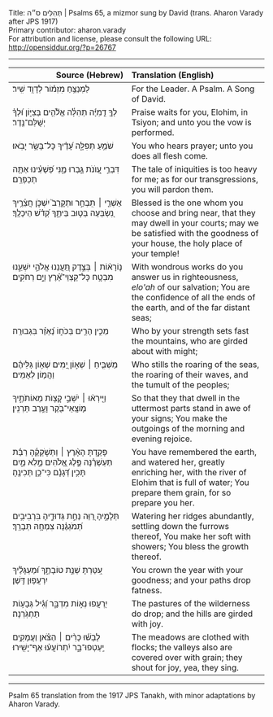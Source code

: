 <html>
<head></head>
<body>
Title: תְּהִלִּים ס״ה | Psalms 65, a mizmor sung by David (trans. Aharon Varady after JPS 1917)<br />
Primary contributor: aharon.varady<br />
For attribution and license, please consult the following URL: <a href="http://opensiddur.org/?p=26767">http://opensiddur.org/?p=26767</a>
<p />
<hr />

<table style="margin-left: auto;margin-right: auto;" class="draggable">
<thead><tr><th id="x" style="text-align: right;">Source (Hebrew)</th><th style="text-align: left;">Translation (English)</th></tr></thead>
<tbody>
<tr><td style="vertical-align:top;" width="46%">
<div class="liturgy"><span lang="he">
לַמְנַצֵּ֥חַ מִזְמ֗וֹר לְדָוִ֥ד שִֽׁיר׃ 
</span></div></td>

<td><div class="english">
For the Leader. A Psalm. A Song of David. 
</div></td></tr>


<tr><td style="vertical-align:top;" width="46%">
<div class="liturgy"><span lang="he">
לְךָ֤ דֻֽמִיָּ֬ה תְהִלָּ֓ה אֱלֹ֘הִ֥ים בְּצִיּ֑וֹן 
וּ֝לְךָ֗ יְשֻׁלַּם־נֶֽדֶר׃ 
</span></div></td>
 
<td style="vertical-align:top;" width="53%">
<div class="english">
Praise waits for you, Elohim, in Tsiyon; 
and unto you the vow is performed. 
</div></td></tr>


<tr><td style="vertical-align:top;" width="46%">
<div class="liturgy"><span lang="he">
שֹׁמֵ֥עַ תְּפִלָּ֑ה עָ֝דֶ֗יךָ כָּל־בָּשָׂ֥ר יָבֹֽאוּ׃ 
</span></div></td>
 
<td style="vertical-align:top;" width="53%">
<div class="english">
You who hears prayer; unto you does all flesh come. 
</div></td></tr>


<tr><td style="vertical-align:top;" width="46%">
<div class="liturgy"><span lang="he">
דִּבְרֵ֣י עֲ֭וֺנֹת גָּ֣בְרוּ מֶ֑נִּי 
פְּ֝שָׁעֵ֗ינוּ אַתָּ֥ה תְכַפְּרֵֽם׃ 
</span></div></td>
 
<td style="vertical-align:top;" width="53%">
<div class="english">
The tale of iniquities is too heavy for me; 
as for our transgressions, you will pardon them. 
</div></td></tr>


<tr><td style="vertical-align:top;" width="46%">
<div class="liturgy"><span lang="he">
אַשְׁרֵ֤י ׀ תִּֽבְחַ֣ר וּתְקָרֵב֮ יִשְׁכֹּ֪ן חֲצֵ֫רֶ֥יךָ 
נִ֭שְׂבְּעָה בְּט֣וּב בֵּיתֶ֑ךָ קְ֝דֹ֗שׁ הֵיכָלֶֽךָ׃ 
</span></div></td>
 
<td style="vertical-align:top;" width="53%">
<div class="english">
Blessed is the one whom you choose and bring near, that they may dwell in your courts; 
may we be satisfied with the goodness of your house, the holy place of your temple! 
</div></td></tr>


<tr><td style="vertical-align:top;" width="46%">
<div class="liturgy"><span lang="he">
נ֤וֹרָא֨וֹת ׀ בְּצֶ֣דֶק תַּ֭עֲנֵנוּ אֱלֹהֵ֣י יִשְׁעֵ֑נוּ 
מִבְטָ֥ח כָּל־קַצְוֵי־אֶ֝֗רֶץ וְיָ֣ם רְחֹקִֽים׃ 
</span></div></td>
 
<td style="vertical-align:top;" width="53%">
<div class="english">
With wondrous works do you answer us in righteousness, <em>elo'ah</em> of our salvation; 
You are the confidence of all the ends of the earth, and of the far distant seas; 
</div></td></tr>


<tr><td style="vertical-align:top;" width="46%">
<div class="liturgy"><span lang="he">
מֵכִ֣ין הָרִ֣ים בְּכֹח֑וֹ נֶ֝אְזָ֗ר בִּגְבוּרָֽה׃ 
</span></div></td>
 
<td style="vertical-align:top;" width="53%">
<div class="english">
Who by your strength sets fast the mountains, who are girded about with might; 
</div></td></tr>


<tr><td style="vertical-align:top;" width="46%">
<div class="liturgy"><span lang="he">
מַשְׁבִּ֤יחַ ׀ שְׁא֣וֹן יַ֭מִּים שְׁא֥וֹן גַּלֵּיהֶ֗ם וַהֲמ֥וֹן לְאֻמִּֽים׃ 
</span></div></td>
 
<td style="vertical-align:top;" width="53%">
<div class="english">
Who stills the roaring of the seas, the roaring of their waves, and the tumult of the peoples; 
</div></td></tr>


<tr><td style="vertical-align:top;" width="46%">
<div class="liturgy"><span lang="he">
וַיִּ֤ירְא֨וּ ׀ יֹשְׁבֵ֣י קְ֭צָוֺת מֵאוֹתֹתֶ֑יךָ 
מ֤וֹצָֽאֵי־בֹ֖קֶר וָעֶ֣רֶב תַּרְנִֽין׃ 
</span></div></td>
 
<td style="vertical-align:top;" width="53%">
<div class="english">
So that they that dwell in the uttermost parts stand in awe of your signs; 
You make the outgoings of the morning and evening rejoice. 
</div></td></tr>


<tr><td style="vertical-align:top;" width="46%">
<div class="liturgy"><span lang="he">
פָּקַ֥דְתָּ הָאָ֨רֶץ ׀ וַתְּשֹׁ֪קְקֶ֡הָ רַבַּ֬ת תַּעְשְׁרֶ֗נָּה 
פֶּ֣לֶג אֱ֭לֹהִים מָ֣לֵא מָ֑יִם 
תָּכִ֥ין דְּ֝גָנָ֗ם כִּי־כֵ֥ן תְּכִינֶֽהָ׃ 
</span></div></td>
 
<td style="vertical-align:top;" width="53%">
<div class="english">
You have remembered the earth, and watered her, 
greatly enriching her, with the river of Elohim that is full of water; 
You prepare them grain, for so prepare you her. 
</div></td></tr>


<tr><td style="vertical-align:top;" width="46%">
<div class="liturgy"><span lang="he">
תְּלָמֶ֣יהָ רַ֭וֵּה נַחֵ֣ת 
גְּדוּדֶ֑יהָ בִּרְבִיבִ֥ים 
תְּ֝מֹגְגֶ֗נָּה צִמְחָ֥הּ תְּבָרֵֽךְ׃ 
</span></div></td>
 
<td style="vertical-align:top;" width="53%">
<div class="english">
Watering her ridges abundantly, settling down the furrows thereof, 
You make her soft with showers; 
You bless the growth thereof. 
</div></td></tr>


<tr><td style="vertical-align:top;" width="46%">
<div class="liturgy"><span lang="he">
עִ֭טַּרְתָּ שְׁנַ֣ת טוֹבָתֶ֑ךָ 
וּ֝מַעְגָּלֶ֗יךָ יִרְעֲפ֥וּן דָּֽשֶׁן׃ 
</span></div></td>
 
<td style="vertical-align:top;" width="53%">
<div class="english">
You crown the year with your goodness; 
and your paths drop fatness. 
</div></td></tr>


<tr><td style="vertical-align:top;" width="46%">
<div class="liturgy"><span lang="he">
יִ֭רְעֲפוּ נְא֣וֹת מִדְבָּ֑ר 
וְ֝גִ֗יל גְּבָע֥וֹת תַּחְגֹּֽרְנָה׃ 
</span></div></td>
 
<td style="vertical-align:top;" width="53%">
<div class="english">
The pastures of the wilderness do drop; 
and the hills are girded with joy. 
</div></td></tr>


<tr><td style="vertical-align:top;" width="46%">
<div class="liturgy"><span lang="he">
לָבְשׁ֬וּ כָרִ֨ים ׀ 
הַצֹּ֗אן וַעֲמָקִ֥ים יַֽעַטְפוּ־בָ֑ר 
יִ֝תְרוֹעֲע֗וּ אַף־יָשִֽׁירוּ׃ 
</span></div></td>
 
<td style="vertical-align:top;" width="53%">
<div class="english">
The meadows are clothed with flocks; 
the valleys also are covered over with grain; 
they shout for joy, yea, they sing. 
</div>
</tr>
</tbody></table>

<hr />

Psalm 65 translation from the 1917 JPS Tanakh, with minor adaptations by Aharon Varady.
</body>
</html>
